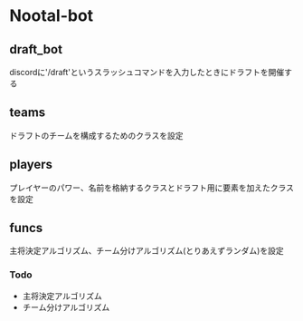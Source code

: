 # Nootal-bot

## draft_bot
discordに'/draft'というスラッシュコマンドを入力したときにドラフトを開催する

## teams
ドラフトのチームを構成するためのクラスを設定

## players
プレイヤーのパワー、名前を格納するクラスとドラフト用に要素を加えたクラスを設定

## funcs
主将決定アルゴリズム、チーム分けアルゴリズム(とりあえずランダム)を設定


### Todo
- 主将決定アルゴリズム
- チーム分けアルゴリズム
